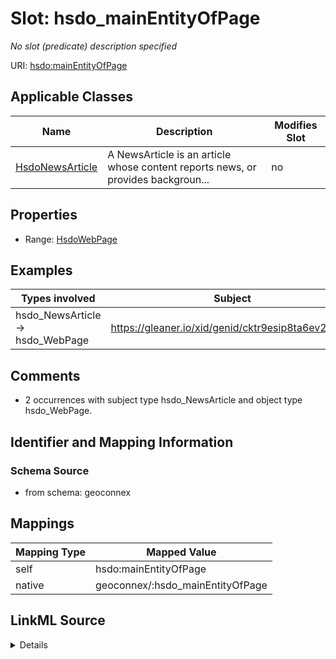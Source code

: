 

# Slot: hsdo_mainEntityOfPage


_No slot (predicate) description specified_





URI: [hsdo:mainEntityOfPage](http://schema.org/mainEntityOfPage)



<!-- no inheritance hierarchy -->





## Applicable Classes

| Name | Description | Modifies Slot |
| --- | --- | --- |
| [HsdoNewsArticle](../classes/HsdoNewsArticle.md) | A NewsArticle is an article whose content reports news, or provides backgroun... |  no  |







## Properties

* Range: [HsdoWebPage](../classes/HsdoWebPage.md)






## Examples

| Types involved | Subject | Predicate | Object |
| --- | --- | --- | --- |
| hsdo_NewsArticle → hsdo_WebPage | https://gleaner.io/xid/genid/cktr9esip8ta6ev27pmg | hsdo:mainEntityOfPage | https://storymaps.arcgis.com/stories/0ecb1aaf143b4e1981dbe30f38fceec5 |


## Comments

* 2 occurrences with subject type hsdo_NewsArticle and object type hsdo_WebPage.

## Identifier and Mapping Information







### Schema Source


* from schema: geoconnex




## Mappings

| Mapping Type | Mapped Value |
| ---  | ---  |
| self | hsdo:mainEntityOfPage |
| native | geoconnex/:hsdo_mainEntityOfPage |




## LinkML Source

<details>
```yaml
name: hsdo_mainEntityOfPage
description: No slot (predicate) description specified
comments:
- 2 occurrences with subject type hsdo_NewsArticle and object type hsdo_WebPage.
examples:
- description: hsdo_NewsArticle → hsdo_WebPage
  object:
    example_object: https://storymaps.arcgis.com/stories/0ecb1aaf143b4e1981dbe30f38fceec5
    example_predicate: hsdo:mainEntityOfPage
    example_subject: https://gleaner.io/xid/genid/cktr9esip8ta6ev27pmg
from_schema: geoconnex
rank: 1000
slot_uri: hsdo:mainEntityOfPage
alias: hsdo_mainEntityOfPage
domain_of:
- hsdo_NewsArticle
range: hsdo_WebPage

```
</details>